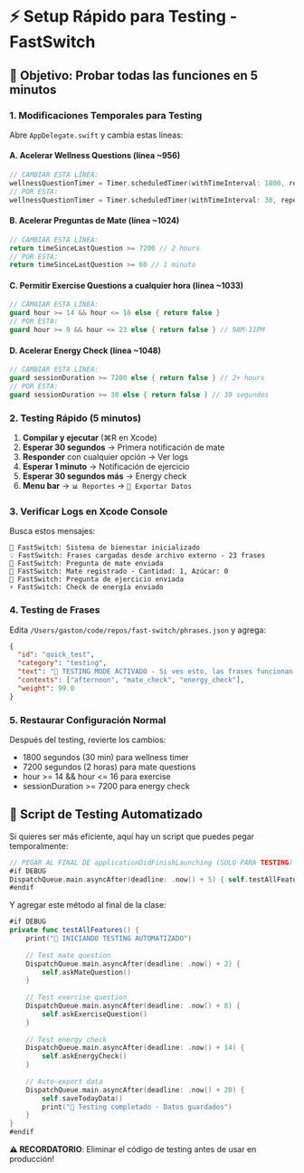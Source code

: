 # ⚡ Setup Rápido para Testing - FastSwitch

## 🎯 Objetivo: Probar todas las funciones en 5 minutos

### 1. **Modificaciones Temporales para Testing**

Abre `AppDelegate.swift` y cambia estas líneas:

#### **A. Acelerar Wellness Questions (línea ~956)**
```swift
// CAMBIAR ESTA LÍNEA:
wellnessQuestionTimer = Timer.scheduledTimer(withTimeInterval: 1800, repeats: true)
// POR ESTA:
wellnessQuestionTimer = Timer.scheduledTimer(withTimeInterval: 30, repeats: true) // 30 segundos
```

#### **B. Acelerar Preguntas de Mate (línea ~1024)**  
```swift
// CAMBIAR ESTA LÍNEA:
return timeSinceLastQuestion >= 7200 // 2 hours
// POR ESTA:
return timeSinceLastQuestion >= 60 // 1 minuto
```

#### **C. Permitir Exercise Questions a cualquier hora (línea ~1033)**
```swift
// CAMBIAR ESTA LÍNEA:
guard hour >= 14 && hour <= 16 else { return false }
// POR ESTA:
guard hour >= 9 && hour <= 23 else { return false } // 9AM-11PM
```

#### **D. Acelerar Energy Check (línea ~1048)**
```swift
// CAMBIAR ESTA LÍNEA:
guard sessionDuration >= 7200 else { return false } // 2+ hours
// POR ESTA:  
guard sessionDuration >= 30 else { return false } // 30 segundos
```

### 2. **Testing Rápido (5 minutos)**

1. **Compilar y ejecutar** (⌘R en Xcode)
2. **Esperar 30 segundos** → Primera notificación de mate
3. **Responder** con cualquier opción → Ver logs
4. **Esperar 1 minuto** → Notificación de ejercicio  
5. **Esperar 30 segundos más** → Energy check
6. **Menu bar** → `📊 Reportes` → `💾 Exportar Datos`

### 3. **Verificar Logs en Xcode Console**
Busca estos mensajes:
```
🌱 FastSwitch: Sistema de bienestar inicializado
💡 FastSwitch: Frases cargadas desde archivo externo - 23 frases
🧉 FastSwitch: Pregunta de mate enviada
🧉 FastSwitch: Mate registrado - Cantidad: 1, Azúcar: 0
🏃 FastSwitch: Pregunta de ejercicio enviada  
⚡ FastSwitch: Check de energía enviado
```

### 4. **Testing de Frases**
Edita `/Users/gaston/code/repos/fast-switch/phrases.json` y agrega:
```json
{
  "id": "quick_test",
  "category": "testing",
  "text": "🧪 TESTING MODE ACTIVADO - Si ves esto, las frases funcionan!",
  "contexts": ["afternoon", "mate_check", "energy_check"],
  "weight": 99.0
}
```

### 5. **Restaurar Configuración Normal**
Después del testing, revierte los cambios:
- 1800 segundos (30 min) para wellness timer
- 7200 segundos (2 horas) para mate questions  
- hour >= 14 && hour <= 16 para exercise
- sessionDuration >= 7200 para energy check

## 🚨 **Script de Testing Automatizado**

Si quieres ser más eficiente, aquí hay un script que puedes pegar temporalmente:

```swift
// PEGAR AL FINAL DE applicationDidFinishLaunching (SOLO PARA TESTING)
#if DEBUG
DispatchQueue.main.asyncAfter(deadline: .now() + 5) { self.testAllFeatures() }
#endif
```

Y agregar este método al final de la clase:

```swift
#if DEBUG
private func testAllFeatures() {
    print("🧪 INICIANDO TESTING AUTOMATIZADO")
    
    // Test mate question
    DispatchQueue.main.asyncAfter(deadline: .now() + 2) {
        self.askMateQuestion()
    }
    
    // Test exercise question  
    DispatchQueue.main.asyncAfter(deadline: .now() + 8) {
        self.askExerciseQuestion()
    }
    
    // Test energy check
    DispatchQueue.main.asyncAfter(deadline: .now() + 14) {
        self.askEnergyCheck()
    }
    
    // Auto-export data
    DispatchQueue.main.asyncAfter(deadline: .now() + 20) {
        self.saveTodayData()
        print("🧪 Testing completado - Datos guardados")
    }
}
#endif
```

**⚠️ RECORDATORIO**: Eliminar el código de testing antes de usar en producción!